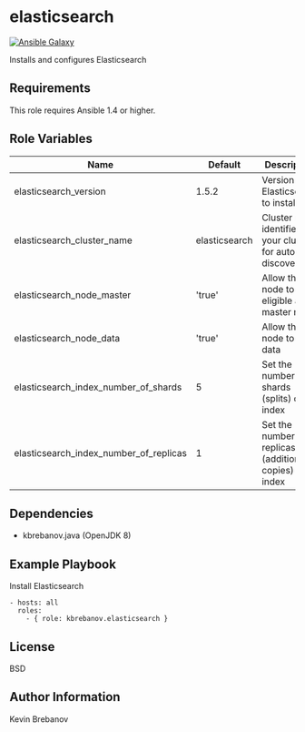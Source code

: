 elasticsearch
=============

[![Ansible Galaxy](https://img.shields.io/badge/galaxy-kbrebanov.elasticsearch-660198.svg)](https://galaxy.ansible.com/list#/roles/3923)

Installs and configures Elasticsearch

Requirements
------------

This role requires Ansible 1.4 or higher.

Role Variables
--------------

| Name                                   | Default       | Description                                                |
|----------------------------------------|---------------|------------------------------------------------------------|
| elasticsearch_version                  | 1.5.2         | Version of Elasticsearch to install                        |
| elasticsearch_cluster_name             | elasticsearch | Cluster name identifies your cluster for auto-discovery    |
| elasticsearch_node_master              | 'true'        | Allow this node to be eligible as a master node            |
| elasticsearch_node_data                | 'true'        | Allow this node to store data                              |
| elasticsearch_index_number_of_shards   | 5             | Set the number of shards (splits) of an index              |
| elasticsearch_index_number_of_replicas | 1             | Set the number of replicas (additional copies) of an index |

Dependencies
------------

- kbrebanov.java (OpenJDK 8)

Example Playbook
----------------

Install Elasticsearch
```
- hosts: all
  roles:
    - { role: kbrebanov.elasticsearch }
```

License
-------

BSD

Author Information
------------------

Kevin Brebanov
